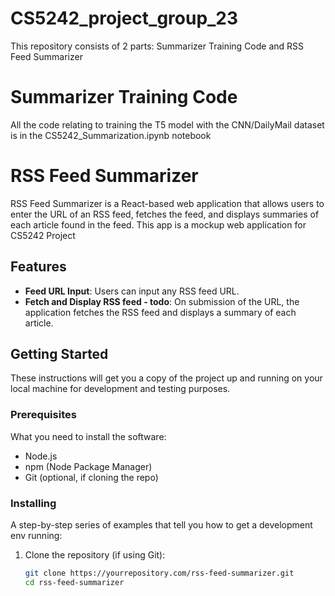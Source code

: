# CS5242_project_group_23

This repository consists of 2 parts: Summarizer Training Code and RSS Feed Summarizer

# Summarizer Training Code

All the code relating to training the T5 model with the CNN/DailyMail dataset is in the CS5242_Summarization.ipynb notebook

# RSS Feed Summarizer

RSS Feed Summarizer is a React-based web application that allows users to enter the URL of an RSS feed, fetches the feed, and displays summaries of each article found in the feed. This app is a mockup web application for CS5242 Project

## Features

- **Feed URL Input**: Users can input any RSS feed URL.
- **Fetch and Display RSS feed - todo**: On submission of the URL, the application fetches the RSS feed and displays a summary of each article.

## Getting Started

These instructions will get you a copy of the project up and running on your local machine for development and testing purposes.

### Prerequisites

What you need to install the software:

- Node.js
- npm (Node Package Manager)
- Git (optional, if cloning the repo)

### Installing

A step-by-step series of examples that tell you how to get a development env running:

1. Clone the repository (if using Git):
   ```bash
   git clone https://yourrepository.com/rss-feed-summarizer.git
   cd rss-feed-summarizer
   ```

